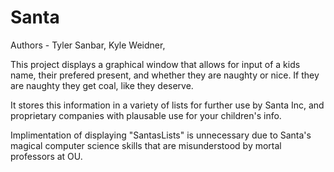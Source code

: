 # Santa

Authors - Tyler Sanbar, Kyle Weidner,

This project displays a graphical window that allows for input of a kids name, their prefered present, and whether they are
naughty or nice. If they are naughty they get coal, like they deserve.

It stores this information in a variety of lists for further use by Santa Inc, and proprietary companies with plausable use for your children's info.

Implimentation of displaying "SantasLists" is unnecessary due to Santa's magical computer science skills that are misunderstood by mortal professors at OU.
